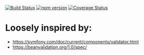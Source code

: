 [![Build Status](https://travis-ci.org/stopsopa/validator.svg?branch=v0.0.75)](https://travis-ci.org/stopsopa/validator)
[![npm version](https://badge.fury.io/js/%40stopsopa%2Fvalidator.svg)](https://badge.fury.io/js/%40stopsopa%2Fvalidator)
[![Coverage Status](https://coveralls.io/repos/github/stopsopa/validator/badge.svg?branch=v0.0.75)](https://coveralls.io/github/stopsopa/validator?branch=v0.0.75)

# Loosely inspired by:
- https://symfony.com/doc/current/components/validator.html
- https://beanvalidation.org/1.0/spec/


